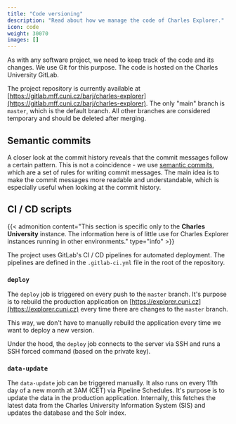```yaml
---
title: "Code versioning"
description: "Read about how we manage the code of Charles Explorer."
icon: code
weight: 30070
images: []
---
```


As with any software project, we need to keep track of the code and its changes. We use Git for this purpose. The code is hosted on the Charles University GitLab.

The project repository is currently available at [https://gitlab.mff.cuni.cz/barj/charles-explorer](https://gitlab.mff.cuni.cz/barj/charles-explorer). The only "main" branch is `master`, which is the default branch. All other branches are considered temporary and should be deleted after merging.

## Semantic commits

A closer look at the commit history reveals that the commit messages follow a certain pattern. This is not a coincidence - we use [semantic commits](https://www.conventionalcommits.org/en/), which are a set of rules for writing commit messages. The main idea is to make the commit messages more readable and understandable, which is especially useful when looking at the commit history.

## CI / CD scripts

{{< admonition content="This section is specific only to the **Charles University** instance. The information here is of little use for Charles Explorer instances running in other environments." type="info" >}}

The project uses GitLab's CI / CD pipelines for automated deployment. The pipelines are defined in the `.gitlab-ci.yml` file in the root of the repository. 

### `deploy`
The `deploy` job is triggered on every push to the `master` branch. It's purpose is to rebuild the production application on [https://explorer.cuni.cz](https://explorer.cuni.cz) every time there are changes to the `master` branch. 

This way, we don't have to manually rebuild the application every time we want to deploy a new version.

Under the hood, the `deploy` job connects to the server via SSH and runs a SSH forced command (based on the private key).

### `data-update`
The `data-update` job can be triggered manually. It also runs on every 11th day of a new month at 3AM (CET) via Pipeline Schedules. It's purpose is to update the data in the production application. Internally, this fetches the latest data from the Charles University Information System (SIS) and updates the database and the Solr index.
